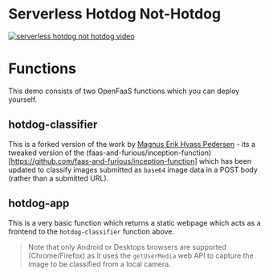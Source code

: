 # Serverless Hotdog Not-Hotdog

[![serverless hotdog not hotdog video](https://img.youtube.com/vi/Ga3-jzQlp6U/0.jpg)](http://www.youtube.com/watch?v=Ga3-jzQlp6U)

# Functions
This demo consists of two OpenFaaS functions which you can deploy yourself.

## hotdog-classifier
This is a forked version of the work by [Magnus Erik Hvass Pedersen](https://github.com/Hvass-Labs/TensorFlow-Tutorials) - its a tweaked version of the (faas-and-furious/inception-function)[https://github.com/faas-and-furious/inception-function] which has been updated to classify images submitted as `base64` image data in a POST body (rather than a submitted URL).

## hotdog-app
This is a very basic function which returns a static webpage which acts as a frontend to the `hotdog-classifier` function above.

> Note that only Android or Desktops browsers are supported (Chrome/Firefox) as it uses the `getUserMedia` web API to capture the image to be classified from a local camera.